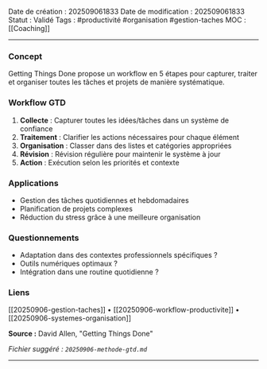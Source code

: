 Date de création : 202509061833
Date de modification : 202509061833
Statut : Validé
Tags : #productivité #organisation #gestion-taches 
MOC : [[Coaching]]
***
### Concept

Getting Things Done propose un workflow en 5 étapes pour capturer, traiter et organiser toutes les tâches et projets de manière systématique.

### Workflow GTD

1. **Collecte** : Capturer toutes les idées/tâches dans un système de confiance  
2. **Traitement** : Clarifier les actions nécessaires pour chaque élément  
3. **Organisation** : Classer dans des listes et catégories appropriées  
4. **Révision** : Révision régulière pour maintenir le système à jour  
5. **Action** : Exécution selon les priorités et contexte

### Applications

- Gestion des tâches quotidiennes et hebdomadaires  
- Planification de projets complexes  
- Réduction du stress grâce à une meilleure organisation

### Questionnements

- Adaptation dans des contextes professionnels spécifiques ?  
- Outils numériques optimaux ?  
- Intégration dans une routine quotidienne ?

### Liens

[[20250906-gestion-taches]] • [[20250906-workflow-productivite]] • [[20250906-systemes-organisation]]

**Source :** David Allen, "Getting Things Done"

*Fichier suggéré : `20250906-methode-gtd.md`*

*** 